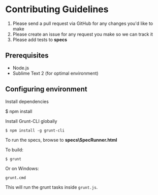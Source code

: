 # Contributing Guidelines

1. Please send a pull request via GitHub for any changes you'd like to make
2. Please create an issue for any request you make so we can track it
3. Please add tests to **specs**

## Prerequisites

- Node.js
- Sublime Text 2 (for optimal environment)

## Configuring environment

Install dependencies

  $ npm install

Install Grunt-CLI globally

	$ npm install -g grunt-cli

To run the specs, browse to **specs\SpecRunner.html**

To build:

	$ grunt

Or on Windows:

	grunt.cmd
	
This will run the grunt tasks inside `grunt.js`.
